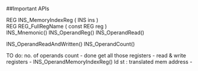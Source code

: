 ##Important APIs

REG INS_MemoryIndexReg 	( 	INS  	ins	) 	
REG REG_FullRegName 	( 	const REG  	reg	) 	
INS_Mnemonic()
INS_OperandReg()
INS_OperandRead()

INS_OperandReadAndWritten()
INS_OperandCount()

TO do:
no. of operands count - done
get all those registers - 
read & write registers - INS_OperandMemoryIndexReg()
ld st : translated mem address -
